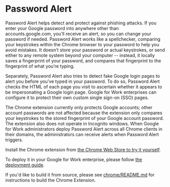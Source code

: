 Password Alert
====================

Password Alert helps detect and protect against phishing attacks. If you enter your Google password into anywhere other than accounts.google.com, you’ll receive an alert, so you can change your password if needed. Password Alert works like a spellchecker, comparing your keystrokes within the Chrome browser to your password to help you avoid mistakes. It doesn’t store your password or actual keystrokes, or send either to any remote system beyond your computer -- instead, it locally saves a fingerprint of your password, and compares that fingerprint to the fingerprint of what you’re typing.

Separately, Password Alert also tries to detect fake Google login pages to alert you before you’ve typed in your password. To do so, Password Alert checks the HTML of each page you visit to ascertain whether it appears to be impersonating a Google login page. Google for Work enterprises can configure it to protect their own custom single sign-on (SSO) pages.

The Chrome extension currently only protects Google accounts; other account passwords are not affected because the extension only compares your keystrokes to the stored fingerprint of your Google account password. The extension also does not operate in Incognito windows. When Google for Work administrators deploy Password Alert across all Chrome clients in their domains, the administrators can receive alerts when Password Alert triggers.

Install the Chrome extension from [the Chrome Web Store to try it yourself](https://chrome.google.com/webstore/detail/password-alert/noondiphcddnnabmjcihcjfbhfklnnep).

To deploy it in your Google for Work enterprise, please follow [the deployment guide](http://goo.gl/7AIw1S).

If you'd like to build it from source, please see [chrome/README.md](chrome/README.md) for instructions to build the Chrome Extension.
